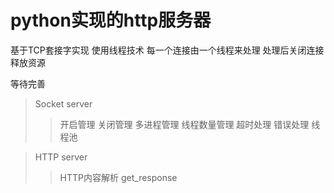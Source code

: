 # python实现的http服务器

基于TCP套接字实现
使用线程技术 每一个连接由一个线程来处理 处理后关闭连接释放资源

等待完善
> Socket server
>> 开启管理
>> 关闭管理
>> 多进程管理
>> 线程数量管理
>> 超时处理
>> 错误处理
>> 线程池

> HTTP server
>> HTTP内容解析
>> get_response